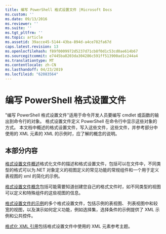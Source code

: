 ```yaml
---
title: 编写 PowerShell 格式设置文件 |Microsoft Docs
ms.custom: ''
ms.date: 09/13/2016
ms.reviewer: ''
ms.suite: ''
ms.tgt_pltfrm: ''
ms.topic: article
ms.assetid: 39acce45-5144-43ba-894d-a4ce782fa67d
caps.latest.revision: 13
ms.openlocfilehash: f89f0009972d5237d71cb8f0d1c53cd0ae614b67
ms.sourcegitcommit: e7445ba8203da304286c591ff513900ad1c244a4
ms.translationtype: MT
ms.contentlocale: zh-CN
ms.lasthandoff: 04/23/2019
ms.locfileid: "62083564"
---
```

# <a name="writing-a-powershell-formatting-file"></a>编写 PowerShell 格式设置文件

"编写 PowerShell 格式设置文件"适用于命令开发人员要编写 cmdlet 或函数的输出到命令行的对象。 格式设置文件定义 PowerShell 在命令行中显示这些对象的方式。 本文档中概述的格式设置文件，写入这些文件，这些文件，并参考部分中使用的 XML 元素的 XML 的示例时，应了解的概念的说明。

## <a name="in-this-section"></a>本部分内容

[格式设置文件概述](./formatting-file-overview.md)格式化文件的描述和格式设置文件，包括可以在文件中，不同类型的格式可以为.NET 对象定义的视图定义的常见功能的常规组件和一个用于定义表视图的 xml 的简化的示例。

[格式设置文件概念](./formatting-file-concepts.md)包括可能需要知道创建您自己的格式文件时，如不同类型的视图可以定义和特殊组件的这些视图的信息。

[格式设置文件的示例](./examples-of-formatting-files.md)的多个格式设置文件，包括示例的表视图、 列表视图中和较宽的视图，以及演示如何定义功能，例如选择集，选择条件的示例提供了 XML 示例和公共控件。

[格式化 XML 引用](./format-schema-xml-reference.md)包括格式设置文件中使用的 XML 元素参考主题。
